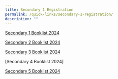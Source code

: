 ```yaml
---
title: Secondary 1 Registration
permalink: /quick-links/secondary-1-registration/
description: ""
---
```

[Secondary 1 Booklist 2024](/files/Secondary%201%20Registration/swiss%20cottage%20secondary%20school%20booklist%202024%20final%20sec%201_241023(1).pdf)


[Secondary 2 Booklist 2024](/files/Secondary%201%20Registration/swiss%20cottage%20secondary%20school%20booklist%202024%20final%20sec%202.pdf)

[Secondary 3 Booklist 2024](/files/Secondary%201%20Registration/swiss%20cottage%20secondary%20school%20booklist%202024%20final%20sec%203.pdf)

[Secondary 4 Booklist 2024]

[Secondary 5 Booklist 2024](/files/Secondary%201%20Registration/swiss%20cottage%20secondary%20school%20booklist%202024%20final%20sec%205.pdf)